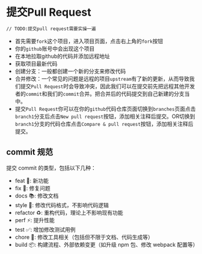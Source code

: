 # 提交Pull Request

```bash
// TODO:提交pull request需要实操一遍
```
- 首先需要`fork`这个项目，进入项目页面，点击右上角的`fork`按钮
- 你的`github`账号中会出现这个项目
- 在本地拉取github的代码并添加远程地址
- 获取项目最新代码
- 创建分支：一般都创建一个新的分支来修改代码
- 合并修改：一个常见的问题是远程的项目`upstream`有了新的更新，从而导致我们提交`Pull Request`时会导致冲突，因此我们可以在提交前先把远程其他开发者的`commit`和我们的`commit`合并。把合并后的代码提交到自己新建的分支当中。
- 提交`Pull Request`你可以在你的`github`代码仓库页面切换到`branches`页面点击`branch1`分支后点击`New pull request`按钮，添加相关注释后提交。OR切换到`branch1`分支的代码仓库点击`Compare & pull request`按钮，添加相关注释后提交。

## commit 规范
提交 commit 的类型，包括以下几种：
- feat 🚀: 新功能
- fix 🧩: 修复问题
- docs 📚: 修改文档
- style 🎨: 修改代码格式，不影响代码逻辑
- refactor ♻️: 重构代码，理论上不影响现有功能
- perf ⚡️: 提升性能
- test ✅: 增加修改测试用例
- chore 🔨: 修改工具相关（包括但不限于文档、代码生成等）
- build 📦️: 构建流程、外部依赖变更（如升级 npm 包、修改 webpack 配置等）
